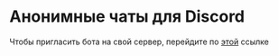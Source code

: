 # Анонимные чаты для Discord
Чтобы пригласить бота на свой сервер, перейдите по [этой](https://discordapp.com/api/oauth2/authorize?client_id=686634699049009198&permissions=388160&scope=bot) ссылке
